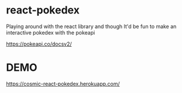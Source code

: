 # react-pokedex
Playing around with the react library and though It'd be fun to make an interactive pokedex with the pokeapi

https://pokeapi.co/docsv2/

# DEMO 

https://cosmic-react-pokedex.herokuapp.com/
